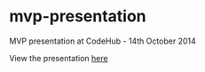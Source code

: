 mvp-presentation
================

MVP presentation at CodeHub - 14th October 2014

View the presentation [here](http://adambutler.github.io/mvp-presentation)
